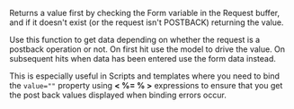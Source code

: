 ﻿Returns a value first by checking the Form variable in the Request buffer, and if it doesn't exist (or the request isn't POSTBACK) returning the value.

Use this function to get data depending on whether the request is a postback operation or not. On first hit use the model to drive the value. On subsequent hits when data has been entered use the form data instead.

This is especially useful in Scripts and templates where you need to bind the `value=""` property using **< %= % >** expressions to ensure that you get the post back values displayed when binding errors occur.